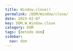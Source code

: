 ```yaml
---
title: Window.close()
permalink: /DOM/Window/close/
date: 2023-02-07
key: DOM.W.Window.close
category: DOM
tags: [metodo dom]
sidebar:
  nav: dom
---
```

